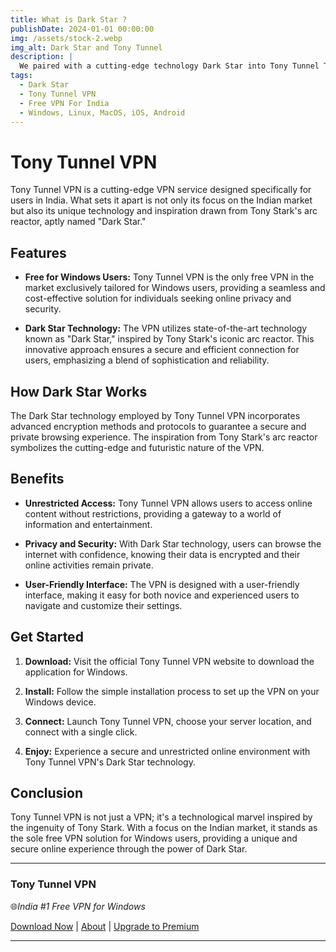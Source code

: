 ```yaml
---
title: What is Dark Star ?
publishDate: 2024-01-01 00:00:00
img: /assets/stock-2.webp
img_alt: Dark Star and Tony Tunnel
description: |
  We paired with a cutting-edge technology Dark Star into Tony Tunnel Technologies.
tags:
  - Dark Star
  - Tony Tunnel VPN
  - Free VPN For India
  - Windows, Linux, MacOS, iOS, Android
---
```


# Tony Tunnel VPN

Tony Tunnel VPN is a cutting-edge VPN service designed specifically for users in India. What sets it apart is not only its focus on the Indian market but also its unique technology and inspiration drawn from Tony Stark's arc reactor, aptly named "Dark Star."

## Features

- **Free for Windows Users:** Tony Tunnel VPN is the only free VPN in the market exclusively tailored for Windows users, providing a seamless and cost-effective solution for individuals seeking online privacy and security.

- **Dark Star Technology:** The VPN utilizes state-of-the-art technology known as "Dark Star," inspired by Tony Stark's iconic arc reactor. This innovative approach ensures a secure and efficient connection for users, emphasizing a blend of sophistication and reliability.

## How Dark Star Works

The Dark Star technology employed by Tony Tunnel VPN incorporates advanced encryption methods and protocols to guarantee a secure and private browsing experience. The inspiration from Tony Stark's arc reactor symbolizes the cutting-edge and futuristic nature of the VPN.

## Benefits

- **Unrestricted Access:** Tony Tunnel VPN allows users to access online content without restrictions, providing a gateway to a world of information and entertainment.

- **Privacy and Security:** With Dark Star technology, users can browse the internet with confidence, knowing their data is encrypted and their online activities remain private.

- **User-Friendly Interface:** The VPN is designed with a user-friendly interface, making it easy for both novice and experienced users to navigate and customize their settings.

## Get Started

1. **Download:** Visit the official Tony Tunnel VPN website to download the application for Windows.

2. **Install:** Follow the simple installation process to set up the VPN on your Windows device.

3. **Connect:** Launch Tony Tunnel VPN, choose your server location, and connect with a single click.

4. **Enjoy:** Experience a secure and unrestricted online environment with Tony Tunnel VPN's Dark Star technology.

## Conclusion

Tony Tunnel VPN is not just a VPN; it's a technological marvel inspired by the ingenuity of Tony Stark. With a focus on the Indian market, it stands as the sole free VPN solution for Windows users, providing a unique and secure online experience through the power of Dark Star.

---
### Tony Tunnel VPN

🌐*India #1 Free VPN for Windows*

[Download Now](https://tonytunnel.xyz/downloads) | [About](https://tonytunnel.xyz/about) | [Upgrade to Premium](https://tonytunnel.xyz/pricing)

---